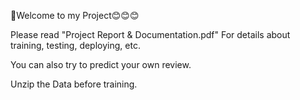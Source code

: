 💖Welcome to my Project😊😊😊

Please read
"Project Report & Documentation.pdf"
For details about training, testing, deploying, etc.

You can also try to predict your own review.

Unzip the Data before training.
